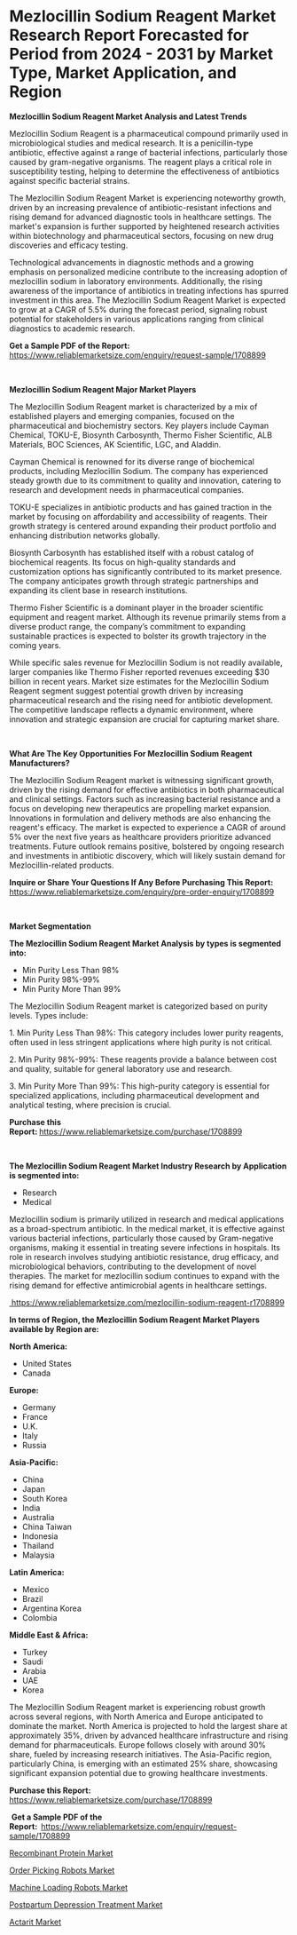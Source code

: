 <p><h1>Mezlocillin Sodium Reagent Market Research Report Forecasted for Period from 2024 -  2031 by Market Type, Market Application, and Region</h1></p><p><strong>Mezlocillin Sodium Reagent Market Analysis and Latest Trends</strong></p>
<p><p>Mezlocillin Sodium Reagent is a pharmaceutical compound primarily used in microbiological studies and medical research. It is a penicillin-type antibiotic, effective against a range of bacterial infections, particularly those caused by gram-negative organisms. The reagent plays a critical role in susceptibility testing, helping to determine the effectiveness of antibiotics against specific bacterial strains.</p><p>The Mezlocillin Sodium Reagent Market is experiencing noteworthy growth, driven by an increasing prevalence of antibiotic-resistant infections and rising demand for advanced diagnostic tools in healthcare settings. The market's expansion is further supported by heightened research activities within biotechnology and pharmaceutical sectors, focusing on new drug discoveries and efficacy testing. </p><p>Technological advancements in diagnostic methods and a growing emphasis on personalized medicine contribute to the increasing adoption of mezlocillin sodium in laboratory environments. Additionally, the rising awareness of the importance of antibiotics in treating infections has spurred investment in this area. The Mezlocillin Sodium Reagent Market is expected to grow at a CAGR of 5.5% during the forecast period, signaling robust potential for stakeholders in various applications ranging from clinical diagnostics to academic research.</p></p>
<p><strong>Get a Sample PDF of the Report:&nbsp;</strong> <a href="https://www.reliablemarketsize.com/enquiry/request-sample/1708899?utm_campaign=1326&utm_medium=2&utm_source=Github&utm_content=ia&utm_term=21102024&utm_id=mezlocillin-sodium-reagent">https://www.reliablemarketsize.com/enquiry/request-sample/1708899</a></p>
<p>&nbsp;</p>
<p><strong>Mezlocillin Sodium Reagent Major Market Players</strong></p>
<p><p>The Mezlocillin Sodium Reagent market is characterized by a mix of established players and emerging companies, focused on the pharmaceutical and biochemistry sectors. Key players include Cayman Chemical, TOKU-E, Biosynth Carbosynth, Thermo Fisher Scientific, ALB Materials, BOC Sciences, AK Scientific, LGC, and Aladdin.</p><p>Cayman Chemical is renowned for its diverse range of biochemical products, including Mezlocillin Sodium. The company has experienced steady growth due to its commitment to quality and innovation, catering to research and development needs in pharmaceutical companies.</p><p>TOKU-E specializes in antibiotic products and has gained traction in the market by focusing on affordability and accessibility of reagents. Their growth strategy is centered around expanding their product portfolio and enhancing distribution networks globally.</p><p>Biosynth Carbosynth has established itself with a robust catalog of biochemical reagents. Its focus on high-quality standards and customization options has significantly contributed to its market presence. The company anticipates growth through strategic partnerships and expanding its client base in research institutions.</p><p>Thermo Fisher Scientific is a dominant player in the broader scientific equipment and reagent market. Although its revenue primarily stems from a diverse product range, the company’s commitment to expanding sustainable practices is expected to bolster its growth trajectory in the coming years.</p><p>While specific sales revenue for Mezlocillin Sodium is not readily available, larger companies like Thermo Fisher reported revenues exceeding $30 billion in recent years. Market size estimates for the Mezlocillin Sodium Reagent segment suggest potential growth driven by increasing pharmaceutical research and the rising need for antibiotic development. The competitive landscape reflects a dynamic environment, where innovation and strategic expansion are crucial for capturing market share.</p></p>
<p>&nbsp;</p>
<p><strong>What Are The Key Opportunities For Mezlocillin Sodium Reagent Manufacturers?</strong></p>
<p><p>The Mezlocillin Sodium Reagent market is witnessing significant growth, driven by the rising demand for effective antibiotics in both pharmaceutical and clinical settings. Factors such as increasing bacterial resistance and a focus on developing new therapeutics are propelling market expansion. Innovations in formulation and delivery methods are also enhancing the reagent's efficacy. The market is expected to experience a CAGR of around 5% over the next five years as healthcare providers prioritize advanced treatments. Future outlook remains positive, bolstered by ongoing research and investments in antibiotic discovery, which will likely sustain demand for Mezlocillin-related products.</p></p>
<p><strong>Inquire or Share Your Questions If Any Before Purchasing This Report:</strong> <a href="https://www.reliablemarketsize.com/enquiry/pre-order-enquiry/1708899?utm_campaign=1326&utm_medium=2&utm_source=Github&utm_content=ia&utm_term=21102024&utm_id=mezlocillin-sodium-reagent">https://www.reliablemarketsize.com/enquiry/pre-order-enquiry/1708899</a></p>
<p>&nbsp;</p>
<p><strong>Market Segmentation</strong></p>
<p><strong>The Mezlocillin Sodium Reagent Market Analysis by types is segmented into:</strong></p>
<p><ul><li>Min Purity Less Than 98%</li><li>Min Purity 98%-99%</li><li>Min Purity More Than 99%</li></ul></p>
<p><p>The Mezlocillin Sodium Reagent market is categorized based on purity levels. Types include: </p><p>1. Min Purity Less Than 98%: This category includes lower purity reagents, often used in less stringent applications where high purity is not critical. </p><p>2. Min Purity 98%-99%: These reagents provide a balance between cost and quality, suitable for general laboratory use and research. </p><p>3. Min Purity More Than 99%: This high-purity category is essential for specialized applications, including pharmaceutical development and analytical testing, where precision is crucial.</p></p>
<p><strong>Purchase this Report:&nbsp;</strong><a href="https://www.reliablemarketsize.com/purchase/1708899?utm_campaign=1326&utm_medium=2&utm_source=Github&utm_content=ia&utm_term=21102024&utm_id=mezlocillin-sodium-reagent">https://www.reliablemarketsize.com/purchase/1708899</a></p>
<p>&nbsp;</p>
<p><strong>The Mezlocillin Sodium Reagent Market Industry Research by Application is segmented into:</strong></p>
<p><ul><li>Research</li><li>Medical</li></ul></p>
<p><p>Mezlocillin sodium is primarily utilized in research and medical applications as a broad-spectrum antibiotic. In the medical market, it is effective against various bacterial infections, particularly those caused by Gram-negative organisms, making it essential in treating severe infections in hospitals. Its role in research involves studying antibiotic resistance, drug efficacy, and microbiological behaviors, contributing to the development of novel therapies. The market for mezlocillin sodium continues to expand with the rising demand for effective antimicrobial agents in healthcare settings.</p></p>
<p><a href="https://www.reliablemarketsize.com/mezlocillin-sodium-reagent-r1708899?utm_campaign=1326&utm_medium=2&utm_source=Github&utm_content=ia&utm_term=21102024&utm_id=mezlocillin-sodium-reagent">&nbsp;https://www.reliablemarketsize.com/mezlocillin-sodium-reagent-r1708899</a></p>
<p><strong>In terms of Region, the Mezlocillin Sodium Reagent Market Players available by Region are:</strong></p>
<p>
    <p> <strong> North America: </strong>
        <ul>
            <li>United States</li>
            <li>Canada</li>
        </ul>
        </p> 
    <p> <strong> Europe: </strong>
        <ul>
            <li>Germany</li>
            <li>France</li>
            <li>U.K.</li>
            <li>Italy</li>
            <li>Russia</li>
        </ul>
        </p> 
    <p> <strong> Asia-Pacific: </strong>
        <ul>
            <li>China</li>
            <li>Japan</li>
            <li>South Korea</li>
            <li>India</li>
            <li>Australia</li>
            <li>China Taiwan</li>
            <li>Indonesia</li>
            <li>Thailand</li>
            <li>Malaysia</li>
        </ul>
        </p> 
    <p> <strong> Latin America: </strong>
        <ul>
            <li>Mexico</li>
            <li>Brazil</li>
            <li>Argentina Korea</li>
            <li>Colombia</li>
        </ul>
        </p> 
    <p> <strong> Middle East & Africa: </strong>
        <ul>
            <li>Turkey</li>
            <li>Saudi</li>
            <li>Arabia</li>
            <li>UAE</li>
            <li>Korea</li>
        </ul>
    </p>
    </p>
<p><p>The Mezlocillin Sodium Reagent market is experiencing robust growth across several regions, with North America and Europe anticipated to dominate the market. North America is projected to hold the largest share at approximately 35%, driven by advanced healthcare infrastructure and rising demand for pharmaceuticals. Europe follows closely with around 30% share, fueled by increasing research initiatives. The Asia-Pacific region, particularly China, is emerging with an estimated 25% share, showcasing significant expansion potential due to growing healthcare investments.</p></p>
<p><strong>Purchase this Report: </strong><a href="https://www.reliablemarketsize.com/purchase/1708899?utm_campaign=1326&utm_medium=2&utm_source=Github&utm_content=ia&utm_term=21102024&utm_id=mezlocillin-sodium-reagent">https://www.reliablemarketsize.com/purchase/1708899</a></p>
<p>&nbsp;<strong>Get a Sample PDF of the Report:&nbsp;&nbsp;</strong><a href="https://www.reliablemarketsize.com/enquiry/request-sample/1708899?utm_campaign=1326&utm_medium=2&utm_source=Github&utm_content=ia&utm_term=21102024&utm_id=mezlocillin-sodium-reagent">https://www.reliablemarketsize.com/enquiry/request-sample/1708899</a></p>
<p><strong></strong></p>
<p><p><a href="https://www.linkedin.com/pulse/influencing-factors-recombinant-protein-market-insights-iqalc?utm_campaign=1326&utm_medium=2&utm_source=Github&utm_content=ia&utm_term=21102024&utm_id=mezlocillin-sodium-reagent">Recombinant Protein Market</a></p><p><a href="https://issuu.com/reportprime-2/docs/order-picking-robots-market-size-20_e76481d99cd646?utm_campaign=1326&utm_medium=2&utm_source=Github&utm_content=ia&utm_term=21102024&utm_id=mezlocillin-sodium-reagent">Order Picking Robots Market</a></p><p><a href="https://issuu.com/reportprime-2/docs/machine-loading-robots-market-size-_7a0fb3c51b5e00?utm_campaign=1326&utm_medium=2&utm_source=Github&utm_content=ia&utm_term=21102024&utm_id=mezlocillin-sodium-reagent">Machine Loading Robots Market</a></p><p><a href="https://www.linkedin.com/pulse/market-dynamics-future-trends-global-postpartum-depression-v9s1c?utm_campaign=1326&utm_medium=2&utm_source=Github&utm_content=ia&utm_term=21102024&utm_id=mezlocillin-sodium-reagent">Postpartum Depression Treatment Market</a></p><p><a href="https://github.com/ashepherd82/Market-Research-Report-List-6/blob/main/actarit-market.md?utm_campaign=1326&utm_medium=2&utm_source=Github&utm_content=ia&utm_term=21102024&utm_id=mezlocillin-sodium-reagent">Actarit Market</a></p></p>